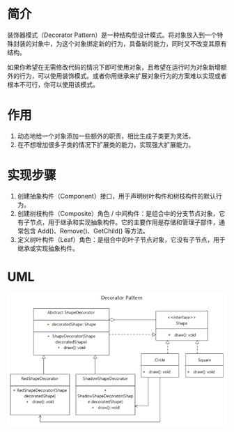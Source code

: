 # 简介
装饰器模式（Decorator Pattern）是一种结构型设计模式。将对象放入到一个特殊封装的对象中，为这个对象绑定新的行为，具备新的能力，同时又不改变其原有结构。

如果你希望在无需修改代码的情况下即可使用对象，且希望在运行时为对象新增额外的行为，可以使用装饰模式。或者你用继承来扩展对象行为的方案难以实现或者根本不可行，你可以使用该模式。

# 作用
1. 动态地给一个对象添加一些额外的职责，相比生成子类更为灵活。
2. 在不想增加很多子类的情况下扩展类的能力，实现强大扩展能力。

# 实现步骤
1. 创建抽象构件（Component）接口，用于声明树叶构件和树枝构件的默认行为。
2. 创建树枝构件（Composite）角色 / 中间构件：是组合中的分支节点对象，它有子节点，用于继承和实现抽象构件。它的主要作用是存储和管理子部件，通常包含 Add()、Remove()、GetChild() 等方法。
3. 定义树叶构件（Leaf）角色：是组合中的叶子节点对象，它没有子节点，用于继承或实现抽象构件。

# UML
<img src="../docs/uml/decorator-pattern.png">